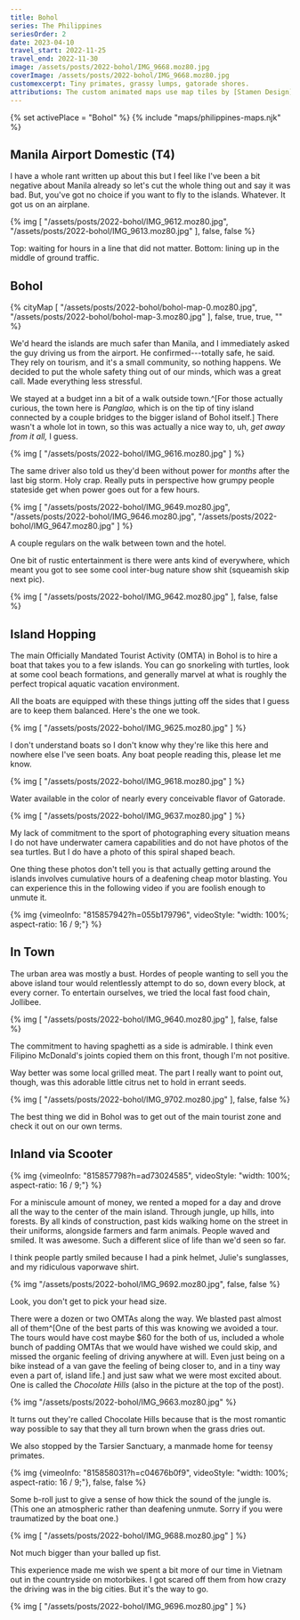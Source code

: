 ```yaml
---
title: Bohol
series: The Philippines
seriesOrder: 2
date: 2023-04-10
travel_start: 2022-11-25
travel_end: 2022-11-30
image: /assets/posts/2022-bohol/IMG_9668.moz80.jpg
coverImage: /assets/posts/2022-bohol/IMG_9668.moz80.jpg
customexcerpt: Tiny primates, grassy lumps, gatorade shores.
attributions: The custom animated maps use map tiles by [Stamen Design](http://maps.stamen.com/) (CC BY 3.0). Country outline data from [DataHub](https://datahub.io/core/geo-countries) (PDDL), originally by [Natural Earth](https://www.naturalearthdata.com/) (public domain). Code to make the city maps is based off of [marceloprates/prettymaps](https://github.com/marceloprates/prettymaps/). Data for all maps &copy; OpenStreetMap contributors (ODbL).
---
```


<!-- image graveyard:
"/assets/posts/2022-bohol/IMG_9617.moz80.jpg",
-->

<!-- Video list:
 - [x] bohol-boat   [815857942?h=055b179796]
 - [x] bohol-bike   [815857798?h=ad73024585]
 - [x] bohol-jungle [815858031?h=c04676b0f9]
-->

{% set activePlace = "Bohol" %}
{% include "maps/philippines-maps.njk" %}

## Manila Airport Domestic (T4)

I have a whole rant written up about this but I feel like I've been a bit negative about Manila already so let's cut the whole thing out and say it was bad. But, you've got no choice if you want to fly to the islands. Whatever. It got us on an airplane.

{% img [
    "/assets/posts/2022-bohol/IMG_9612.moz80.jpg",
    "/assets/posts/2022-bohol/IMG_9613.moz80.jpg"
], false, false %}

<p class="figcaption"><span class="b">Top:</span> waiting for hours in a line that did not matter. <span class="b">Bottom:</span> lining up in the middle of ground traffic.</p>

## Bohol

{% cityMap [
    "/assets/posts/2022-bohol/bohol-map-0.moz80.jpg",
    "/assets/posts/2022-bohol/bohol-map-3.moz80.jpg"
], false, true, true, "" %}

We'd heard the islands are much safer than Manila, and I immediately asked the guy driving us from the airport. He confirmed---totally safe, he said. They rely on tourism, and it's a small community, so nothing happens. We decided to put the whole safety thing out of our minds, which was a great call. Made everything less stressful.

We stayed at a budget inn a bit of a walk outside town.^[For those actually curious, the town here is _Panglao,_ which is on the tip of tiny island connected by a couple bridges to the bigger island of Bohol itself.] There wasn't a whole lot in town, so this was actually a nice way to, uh, _get away from it all,_ I guess.

{% img [
    "/assets/posts/2022-bohol/IMG_9616.moz80.jpg"
] %}

The same driver also told us they'd been without power for _months_ after the last big storm. Holy crap. Really puts in perspective how grumpy people stateside get when power goes out for a few hours.

{% img [
    "/assets/posts/2022-bohol/IMG_9649.moz80.jpg",
    "/assets/posts/2022-bohol/IMG_9646.moz80.jpg",
    "/assets/posts/2022-bohol/IMG_9647.moz80.jpg"
] %}

<p class="figcaption">A couple regulars on the walk between town and the hotel.</p>

One bit of rustic entertainment is there were ants kind of everywhere, which meant you got to see some cool inter-bug nature show shit (squeamish skip next pic).

{% img [
    "/assets/posts/2022-bohol/IMG_9642.moz80.jpg"
], false, false %}

## Island Hopping

The main Officially Mandated Tourist Activity (OMTA) in Bohol is to hire a boat that takes you to a few islands. You can go snorkeling with turtles, look at some cool beach formations, and generally marvel at what is roughly the perfect tropical aquatic vacation environment.

All the boats are equipped with these things jutting off the sides that I guess are to keep them balanced. Here's the one we took.

{% img [
    "/assets/posts/2022-bohol/IMG_9625.moz80.jpg"
] %}

<p class="figcaption">I don't understand boats so I don't know why they're like this here and nowhere else I've seen boats. Any boat people reading this, please let me know.</p>

{% img [
    "/assets/posts/2022-bohol/IMG_9618.moz80.jpg"
] %}

<p class="figcaption">Water available in the color of nearly every conceivable flavor of Gatorade.</p>

{% img [
    "/assets/posts/2022-bohol/IMG_9637.moz80.jpg"
] %}

<p class="figcaption">My lack of commitment to the sport of photographing every situation means I do not have underwater camera capabilities and do not have photos of the sea turtles. But I do have a photo of this spiral shaped beach.</p>

One thing these photos don't tell you is that actually getting around the islands involves cumulative hours of a deafening cheap motor blasting. You can experience this in the following video if you are foolish enough to unmute it.

{% img {vimeoInfo: "815857942?h=055b179796", videoStyle: "width: 100%; aspect-ratio: 16 / 9;"} %}

## In Town

The urban area was mostly a bust. Hordes of people wanting to sell you the above island tour would relentlessly attempt to do so, down every block, at every corner. To entertain ourselves, we tried the local fast food chain, Jollibee.

{% img [
    "/assets/posts/2022-bohol/IMG_9640.moz80.jpg"
], false, false %}

<p class="figcaption">The commitment to having spaghetti as a side is admirable. I think even Filipino McDonald's joints copied them on this front, though I'm not positive.</p>

Way better was some local grilled meat. The part I really want to point out, though, was this adorable little citrus net to hold in errant seeds.

{% img [
    "/assets/posts/2022-bohol/IMG_9702.moz80.jpg"
], false, false %}

The best thing we did in Bohol was to get out of the main tourist zone and check it out on our own terms.

## Inland via Scooter

{% img {vimeoInfo: "815857798?h=ad73024585", videoStyle: "width: 100%; aspect-ratio: 16 / 9;"} %}

For a miniscule amount of money, we rented a moped for a day and drove all the way to the center of the main island. Through jungle, up hills, into forests. By all kinds of construction, past kids walking home on the street in their uniforms, alongside farmers and farm animals. People waved and smiled. It was awesome. Such a different slice of life than we'd seen so far.

I think people partly smiled because I had a pink helmet, Julie's sunglasses, and my ridiculous vaporwave shirt.

{% img "/assets/posts/2022-bohol/IMG_9692.moz80.jpg", false, false %}

<p class="figcaption">Look, you don't get to pick your head size.</p>

There were a dozen or two OMTAs along the way. We blasted past almost all of them^[One of the best parts of this was knowing we avoided a tour. The tours would have cost maybe $60 for the both of us, included a whole bunch of padding OMTAs that we would have wished we could skip, and missed the organic feeling of driving anywhere at will. Even just being on a bike instead of a van gave the feeling of being closer to, and in a tiny way even a part of, island life.] and just saw what we were most excited about. One is called the _Chocolate Hills_ (also in the picture at the top of the post).

{% img "/assets/posts/2022-bohol/IMG_9663.moz80.jpg" %}

<p class="figcaption">It turns out they're called Chocolate Hills because that is the most romantic way possible to say that they all turn brown when the grass dries out.</p>

We also stopped by the Tarsier Sanctuary, a manmade home for teensy primates.

{% img {vimeoInfo: "815858031?h=c04676b0f9", videoStyle: "width: 100%; aspect-ratio: 16 / 9;"}, false, false %}

<p class="figcaption">Some b-roll just to give a sense of how thick the sound of the jungle is. (This one an atmospheric rather than deafening unmute. Sorry if you were traumatized by the boat one.)</p>

{% img [
    "/assets/posts/2022-bohol/IMG_9688.moz80.jpg"
] %}

<p class="figcaption">Not much bigger than your balled up fist.</p>

This experience made me wish we spent a bit more of our time in Vietnam out in the countryside on motorbikes. I got scared off them from how crazy the driving was in the big cities. But it's the way to go.

{% img [
    "/assets/posts/2022-bohol/IMG_9696.moz80.jpg"
] %}
